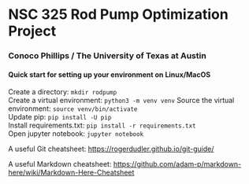 # NSC 325 Rod Pump Optimization Project
### Conoco Phillips / The University of Texas at Austin

#### Quick start for setting up your environment on Linux/MacOS
Create a directory: `mkdir rodpump`  
Create a virtual environment: `python3 -m venv venv` 
Source the virtual environment: `source venv/bin/activate`  
Update pip: `pip install -U pip`  
Install requirements.txt: `pip install -r requirements.txt`  
Open jupyter notebook: `jupyter notebook`  

A useful Git cheatsheet: https://rogerdudler.github.io/git-guide/

A useful Markdown cheatsheet: https://github.com/adam-p/markdown-here/wiki/Markdown-Here-Cheatsheet

